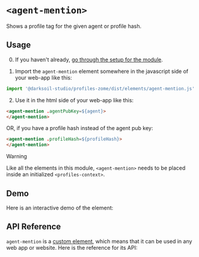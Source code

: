 # `<agent-mention>`

Shows a profile tag for the given agent or profile hash.

## Usage

0. If you haven't already, [go through the setup for the module](/setup).

1. Import the `agent-mention` element somewhere in the javascript side of your web-app like this:

```js
import '@darksoil-studio/profiles-zome/dist/elements/agent-mention.js'
```

2. Use it in the html side of your web-app like this:

```html
<agent-mention .agentPubKey=${agent}>
</agent-mention>
```

OR, if you have a profile hash instead of the agent pub key:

```html
<agent-mention .profileHash=${profileHash}>
</agent-mention>
```

> [!WARNING]
> Like all the elements in this module, `<agent-mention>` needs to be placed inside an initialized `<profiles-context>`.

## Demo

Here is an interactive demo of the element:

<element-demo>
</element-demo>

<script setup>
import { onMounted } from 'vue'
import {
  ProfilesZomeMock,
  demoProfiles,
} from "../../ui/src/mocks.ts";
import { ProfilesStore } from "../../ui/src/profiles-store.ts";
import { ProfilesClient } from "../../ui/src/profiles-client.ts";
import { decodeHashFromBase64, encodeHashToBase64 } from '@holochain/client';
import { render } from 'lit';
import { html, unsafeStatic } from "lit/static-html.js";

onMounted(async () => {
  // Elements need to be imported on the client side, not the SSR side
  // Reference: https://vitepress.dev/guide/ssr-compat#importing-in-mounted-hook
  await import('@api-viewer/docs/lib/api-docs.js');
  await import('@api-viewer/demo/lib/api-demo.js');
  await import('../../ui/src/elements/profiles-context.ts');
  await import('../../ui/src/elements/agent-mention.ts');

  const profiles = await demoProfiles();
  const myPubKey = Array.from(profiles.keys())[0];
  const mock = new ProfilesZomeMock(profiles, myPubKey);
  const client = new ProfilesClient(mock, "lobby");
  const store = new ProfilesStore(client);
    
  render(html`
    <profiles-context .store=${store}>
      <api-demo src="custom-elements.json" only="agent-mention" exclude-knobs="store">
        <template data-element="agent-mention" data-target="host">
          <agent-mention agent-pub-key="${unsafeStatic(encodeHashToBase64(client.client.myPubKey))}">
          </agent-mention>
        </template>
      </api-demo>
    </profiles-context>`,
    document.querySelector('element-demo')
  );
});

</script>

## API Reference

`agent-mention` is a [custom element](https://web.dev/articles/custom-elements-v1), which means that it can be used in any web app or website. Here is the reference for its API:

<api-docs src="custom-elements.json" only="agent-mention">
</api-docs>
